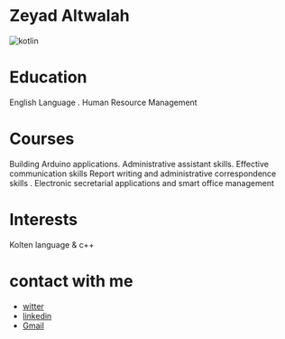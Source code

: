 # Zeyad Altwalah
![kotlin](https://user-images.githubusercontent.com/89542277/136715632-5140772f-3afc-458d-8e73-c348b1a56e35.png)
# Education
English Language . Human Resource Management
# Courses
Building Arduino applications.
Administrative assistant skills.
Effective communication skills
Report writing and administrative correspondence skills . 
Electronic secretarial applications and smart office management
# Interests
Kolten  language &
c++
# contact with me

* [witter](https://twitter.com/BinTwalah?t=cACMhPR2_EQCFWhk6EPj6w&s=09)
* [linkedin](https://www.linkedin.com/in/zeyad-altwalah-73256819b)
* [Gmail](https://accounts.google.com/SignOutOptions?hl=ar&continue=https://mail.google.com&service=mail)

 
